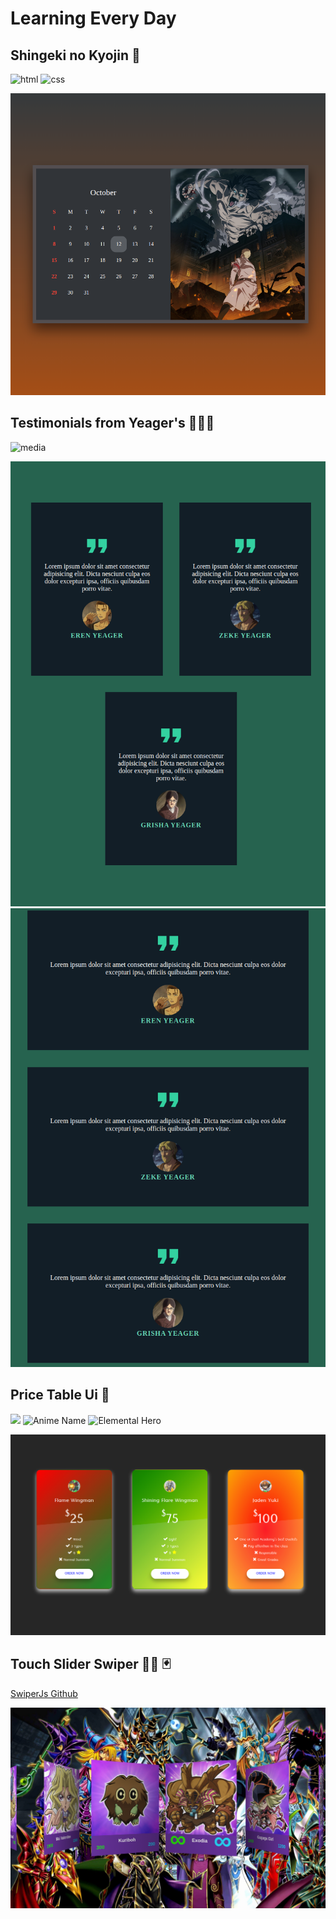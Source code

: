 # Learning Every Day

## Shingeki no Kyojin 📅
![html](https://img.shields.io/badge/HTML-orange.svg) ![css](https://img.shields.io/badge/CSS-blue.svg)

![img project](.github/calendar-ui-design.png)

## Testimonials from Yeager's 👨‍👦‍👦

![media](https://img.shields.io/badge/Media-red.svg)

![img project](.github/testimonials-card1.png)
![img project](.github/testimonials-card2.png)

## Price Table Ui 🤑

![](https://img.shields.io/badge/Slifer-RED-red.svg)
![Anime Name](https://img.shields.io/badge/YuGiOhGx-yellow.svg)
![Elemental Hero](https://img.shields.io/badge/Elemental-Hero-green.svg)

![](.github/price-table-ui.png)

## Touch Slider Swiper 👨‍🏫 🃏

[SwiperJs Github](https://github.com/nolimits4web/swiper)


![](.github/touch-slider-swiper.png)
